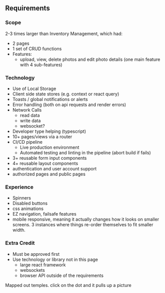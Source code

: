 ## Requirements

### Scope
2-3 times larger than Inventory Management, which had:
- 2 pages
- 1 set of CRUD functions
- Features: 
  - upload, view, delete photos and edit photo details (one main feature with 4 sub-features)

### Technology
- Use of Local Storage
- Client side state stores (e.g. context or react query)
- Toasts / global notifications or alerts
- Error handling (both on api requests and render errors)
- Network Calls
  - read data
  - write data
  - websocket?
- Developer type helping (typescript)
- 10+ pages/views via a router
- CI/CD pipeline
  - Live production environment
  - Automated testing and linting in the pipeline (abort build if fails)
- 3+ reusable form input components
- 4+ reusable layout components
- authentication and user account support
- authorized pages and public pages

### Experience
- Spinners
- Disabled buttons
- css animations
- EZ navigation, failsafe features
- mobile responsive, meaning it actually changes how it looks on smaller screens. 3 instances where things re-order themselves to fit smaller width.

### Extra Credit
- Must be approved first
- Use technology or library not in this page
  - large react framework
  - websockets
  - browser API outside of the requirements



Mapped out temples. click on the dot and it pulls up a picture